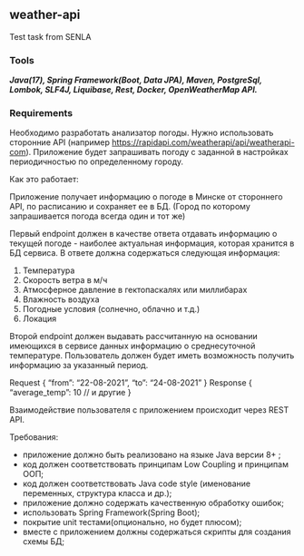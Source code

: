 ## weather-api
Test task from SENLA
### Tools
___Java(17), Spring Framework(Boot, Data JPA), Maven, PostgreSql, Lombok, SLF4J, Liquibase, Rest, Docker, OpenWeatherMap API.___

### Requirements
Необходимо разработать анализатор погоды. Нужно использовать сторонние API (например https://rapidapi.com/weatherapi/api/weatherapi-com). Приложение будет запрашивать погоду с заданной в настройках периодичностью по определенному городу.

Как это работает:

Приложение получает информацию о погоде в Минске от стороннего API, по расписанию и сохраняет ее в БД.
(Город по которому запрашивается погода всегда один и тот же)

Первый endpoint должен в качестве ответа отдавать информацию о текущей погоде - наиболее актуальная информация, которая хранится в БД сервиса. В ответе должна содержаться следующая информация:

1) Температура
2) Скорость ветра в м/ч
3) Атмосферное давление в гектопаскалях или миллибарах
4) Влажность воздуха
5) Погодные условия (солнечно, облачно и т.д.)
6) Локация

Второй endpoint должен выдавать рассчитанную на основании имеющихся в сервисе данных информацию о среднесуточной температуре. Пользователь должен будет иметь возможность получить информацию за указанный период.

Request
{
“from”: “22-08-2021”,
“to”: “24-08-2021”
}
Response
{
“average_temp”: 10
// и другие
}

Взаимодействие пользователя с приложением происходит через REST API.

Требования:
- приложение должно быть реализовано на языке Java версии 8+ ;
- код должен соответствовать принципам Low Coupling и принципам ООП;
- код должен соответствовать Java code style (именование переменных, структура класса и др.);
- приложение должно содержать качественную обработку ошибок;
- использовать Spring Framework(Spring Boot);
- покрытие unit тестами(опционально, но будет плюсом);
- вместе с приложением должны содержаться скрипты для создания схемы БД;
